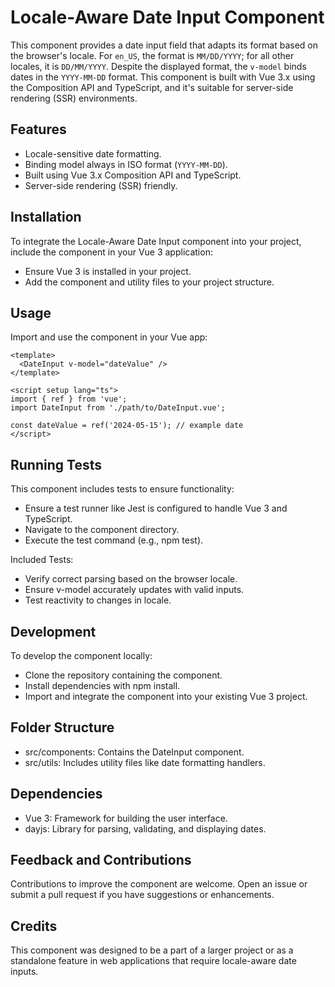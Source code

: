 # Locale-Aware Date Input Component

This component provides a date input field that adapts its format based on the browser's locale. For `en_US`, the format is `MM/DD/YYYY`; for all other locales, it is `DD/MM/YYYY`. Despite the displayed format, the `v-model` binds dates in the `YYYY-MM-DD` format. This component is built with Vue 3.x using the Composition API and TypeScript, and it's suitable for server-side rendering (SSR) environments.

## Features

- Locale-sensitive date formatting.
- Binding model always in ISO format (`YYYY-MM-DD`).
- Built using Vue 3.x Composition API and TypeScript.
- Server-side rendering (SSR) friendly.

## Installation

To integrate the Locale-Aware Date Input component into your project, include the component in your Vue 3 application:

- Ensure Vue 3 is installed in your project.
- Add the component and utility files to your project structure.

## Usage

Import and use the component in your Vue app:

```
<template>
  <DateInput v-model="dateValue" />
</template>

<script setup lang="ts">
import { ref } from 'vue';
import DateInput from './path/to/DateInput.vue';

const dateValue = ref('2024-05-15'); // example date
</script>
```

## Running Tests
This component includes tests to ensure functionality:

- Ensure a test runner like Jest is configured to handle Vue 3 and TypeScript.
- Navigate to the component directory.
- Execute the test command (e.g., npm test).

Included Tests:
- Verify correct parsing based on the browser locale.
- Ensure v-model accurately updates with valid inputs.
- Test reactivity to changes in locale.

## Development
To develop the component locally:

- Clone the repository containing the component.
- Install dependencies with npm install.
- Import and integrate the component into your existing Vue 3 project.

## Folder Structure
- src/components: Contains the DateInput component.
- src/utils: Includes utility files like date formatting handlers.

## Dependencies
- Vue 3: Framework for building the user interface.
- dayjs: Library for parsing, validating, and displaying dates.

## Feedback and Contributions
Contributions to improve the component are welcome. Open an issue or submit a pull request if you have suggestions or enhancements.

## Credits
This component was designed to be a part of a larger project or as a standalone feature in web applications that require locale-aware date inputs.
